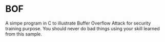 # BOF
A simpe program in C to illustrate Buffer Overflow Attack for security training purpose.
You should never do bad things using your skill learned from this sample.

